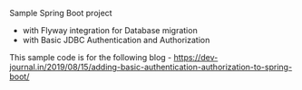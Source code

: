 Sample Spring Boot project 
  - with Flyway integration for Database migration
  - with Basic JDBC Authentication and Authorization
  
This sample code is for the following blog - https://dev-journal.in/2019/08/15/adding-basic-authentication-authorization-to-spring-boot/



